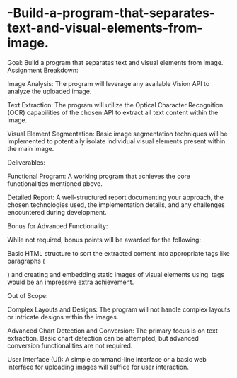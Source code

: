 # -Build-a-program-that-separates-text-and-visual-elements-from-image.
Goal: Build a program that separates text and visual elements from image.
Assignment Breakdown:

Image Analysis: The program will leverage any available Vision API to analyze the uploaded image.

Text Extraction: The program will utilize the Optical Character Recognition (OCR) capabilities of the chosen API to extract all text content within the image.

Visual Element Segmentation: Basic image segmentation techniques will be implemented to potentially isolate individual visual elements present within the main image.

Deliverables:

Functional Program: A working program that achieves the core functionalities mentioned above.

Detailed Report: A well-structured report documenting your approach, the chosen technologies used, the implementation details, and any challenges encountered during development.

Bonus for Advanced Functionality:

While not required, bonus points will be awarded for the following:

Basic HTML structure to sort the extracted content into appropriate tags like paragraphs (<p>) and creating and embedding static images of visual elements using <img> tags would be an impressive extra achievement.

Out of Scope:

Complex Layouts and Designs: The program will not handle complex layouts or intricate designs within the images.

Advanced Chart Detection and Conversion: The primary focus is on text extraction. Basic chart detection can be attempted, but advanced conversion functionalities are not required.

User Interface (UI): A simple command-line interface or a basic web interface for uploading images will suffice for user interaction.

